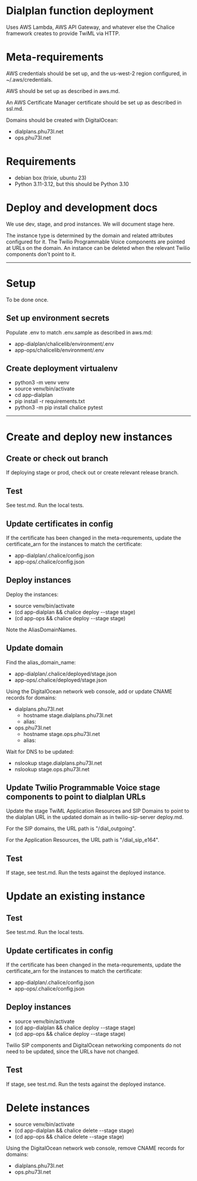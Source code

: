 # Dialplan function deployment

Uses AWS Lambda, AWS API Gateway, and whatever else the Chalice framework creates to provide TwiML via HTTP.

# Meta-requirements

AWS credentials should be set up, and the us-west-2 region configured, in ~/.aws/credentials.

AWS should be set up as described in aws.md.

An AWS Certificate Manager certificate should be set up as described in ssl.md.

Domains should be created with DigitalOcean:
- dialplans.phu73l.net
- ops.phu73l.net

# Requirements

- debian box (trixie, ubuntu 23)
- Python 3.11-3.12, but this should be Python 3.10

# Deploy and development docs

We use dev, stage, and prod instances. We will document stage here.

The instance type is determined by the domain and related attributes configured for it. The Twilio Programmable Voice components are pointed at URLs on the domain. An instance can be deleted when the relevant Twilio components don't point to it.

---

# Setup

To be done once.

## Set up environment secrets

Populate .env to match .env.sample as described in aws.md:

- app-dialplan/chalicelib/environment/.env
- app-ops/chalicelib/environment/.env

## Create deployment virtualenv

- python3 -m venv venv
- source venv/bin/activate
- cd app-dialplan
- pip install -r requirements.txt
- python3 -m pip install chalice pytest

---

# Create and deploy new instances

## Create or check out branch

If deploying stage or prod, check out or create relevant release branch.

## Test

See test.md. Run the local tests.

## Update certificates in config

If the certificate has been changed in the meta-requrements, update the certificate_arn for the instances to match the certificate:

- app-dialplan/.chalice/config.json
- app-ops/.chalice/config.json

## Deploy instances

Deploy the instances:

- source venv/bin/activate
- (cd app-dialplan && chalice deploy --stage stage)
- (cd app-ops && chalice deploy --stage stage)

Note the AliasDomainNames.

## Update domain

Find the alias_domain_name:
- app-dialplan/.chalice/deployed/stage.json
- app-ops/.chalice/deployed/stage.json

Using the DigitalOcean network web console, add or update CNAME records for domains:
- dialplans.phu73l.net
  - hostname stage.dialplans.phu73l.net
  - alias: <alias domain name>
- ops.phu73l.net
  - hostname stage.ops.phu73l.net
  - alias: <alias domain name>

Wait for DNS to be updated:

- nslookup stage.dialplans.phu73l.net
- nslookup stage.ops.phu73l.net

## Update Twilio Programmable Voice stage components to point to dialplan URLs

Update the stage TwiML Application Resources and SIP Domains to point to the dialplan URL in the updated domain as in twilio-sip-server deploy.md.

For the SIP domains, the URL path is "/dial_outgoing".

For the Application Resources, the URL path is "/dial_sip_e164".

## Test

If stage, see test.md. Run the tests against the deployed instance.

# Update an existing instance

## Test

See test.md. Run the local tests.

## Update certificates in config

If the certificate has been changed in the meta-requrements, update the certificate_arn for the instances to match the certificate:

- app-dialplan/.chalice/config.json
- app-ops/.chalice/config.json

## Deploy instances

- source venv/bin/activate
- (cd app-dialplan && chalice deploy --stage stage)
- (cd app-ops && chalice deploy --stage stage)

Twilio SIP components and DigitalOcean networking components do not need to be updated, since the URLs have not changed.

## Test

If stage, see test.md. Run the tests against the deployed instance.

# Delete instances

- source venv/bin/activate
- (cd app-dialplan && chalice delete --stage stage)
- (cd app-ops && chalice delete --stage stage)

Using the DigitalOcean network web console, remove CNAME records for domains:
- dialplans.phu73l.net
- ops.phu73l.net
